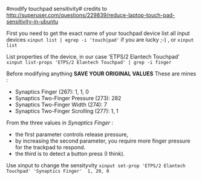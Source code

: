 #modify touchpad sensitivity#
credits to http://superuser.com/questions/229839/reduce-laptop-touch-pad-sensitivity-in-ubuntu

First you need to get the exact name of your touchpad device
list all input devices
```xinput list | egrep -i 'touch|pad'```
if you are lucky ;-) , or
```xinput list```

List properties of the device, in our case 'ETPS/2 Elantech Touchpad'
```xinput list-props 'ETPS/2 Elantech Touchpad' | grep -i finger```

Before modifying anything
**SAVE YOUR ORIGINAL VALUES**
These are mines : 
- Synaptics Finger (267): 1, 1, 0
- Synaptics Two-Finger Pressure (273):    282
- Synaptics Two-Finger Width (274):       7
- Synaptics Two-Finger Scrolling (277):   1, 1

From the three values in *Synaptics Finger* :
- the first parameter controls release pressure, 
- by increasing the second parameter, you require more finger pressure for the trackpad to respond.
- the third is to detect a button press (I think).

Use xinput to change the sensityvity
```xinput set-prop 'ETPS/2 Elantech Touchpad' 'Synaptics Finger'  1, 20, 0```
